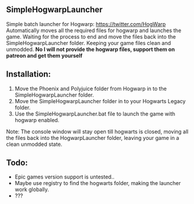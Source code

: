 ## SimpleHogwarpLauncher
Simple batch launcher for Hogwarp: https://twitter.com/HogWarp
Automatically moves all the required files for hogwarp and launches the game. Waiting for the process to end and move the files back into the SimpleHogwarpLauncher folder. Keeping your game files clean and unmodded.
**No I will not provide the hogwarp files, support them on patreon and get them yourself**

## Installation:
1. Move the Phoenix and Polyjuice folder from Hogwarp in to the SimpleHogwarpLauncher folder.
2. Move the SimpleHogwarpLauncher folder in to your Hogwarts Legacy folder.
3. Use the SimpleHogwarpLauncher.bat file to launch the game with hogwarp enabled.

Note: The console window will stay open till hogwarts is closed, moving all the files back into the HogwarpLauncher folder, leaving your game in a clean unmodded state.

## Todo:
- Epic games version support is untested..
- Maybe use registry to find the hogwarts folder, making the launcher work globally.
- ???
